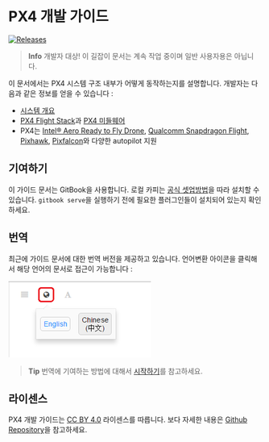 # PX4 개발 가이드

[![Releases](https://img.shields.io/github/release/PX4/Firmware.svg)](https://github.com/PX4/Firmware/releases) <script async defer src="http://px4-slack.herokuapp.com/slackin.js"></script>

> **Info** 개발자 대상! 이 길잡이 문서는 계속 작업 중이며 일반 사용자용은 아닙니다.

이 문서에서는 PX4 시스템 구조 내부가 어떻게 동작하는지를 설명합니다. 개발자는 다음과 같은 정보를 얻을 수 있습니다 :

* [시스템 개요](setup/config_initial.md)
* [PX4 Flight Stack](concept/flight_stack.md)과 [PX4 미들웨어](concept/middleware.md)
* PX4는 [Intel® Aero Ready to Fly Drone](flight_controller/intel_aero.md), [Qualcomm Snapdragon Flight](flight_controller/snapdragon_flight.md), [Pixhawk](flight_controller/pixhawk.md), [Pixfalcon](flight_controller/pixfalcon.md)와 다양한 autopilot 지원  

## 기여하기

이 가이드 문서는 GitBook을 사용합니다. 로컬 카피는 [공식 셋업방법](https://toolchain.gitbook.com/setup.html)을 따라 설치할 수 있습니다. `gitbook serve`을 실행하기 전에 필요한 플러그인들이 설치되어 있는지 확인하세요.

## 번역

최근에 가이드 문서에 대한 번역 버전을 제공하고 있습니다. 언어변환 아이콘을 클릭해서 해당 언어의 문서로 접근이 가능합니다 :

![Gitbook 언어 선택](../assets/gitbook/gitbook_language_selector.png)

> **Tip** 번역에 기여하는 방법에 대해서 [시작하기](https://github.com/PX4/px4_user_guide#translation)를 참고하세요.


## 라이센스

PX4 개발 가이드는 [CC BY 4.0](https://creativecommons.org/licenses/by/4.0/) 라이센스를 따릅니다. 보다 자세한 내용은 [Github Repository](https://github.com/PX4/Devguide)을 참고하세요.
